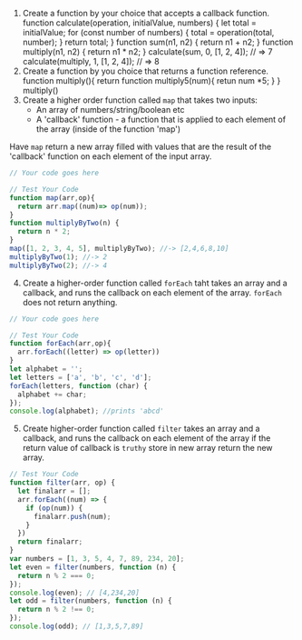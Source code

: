 1. Create a function by your choice that accepts a callback function.
function calculate(operation, initialValue, numbers) {
  let total = initialValue;
  for (const number of numbers) {
    total = operation(total, number);
  }
  return total;
}
function sum(n1, n2) {
  return n1 + n2;
}
function multiply(n1, n2) {
  return n1 * n2;
}
calculate(sum, 0, [1, 2, 4]);      // => 7
calculate(multiply, 1, [1, 2, 4]); // => 8
2. Create a function by you choice that returns a function reference.
function multiply(){
  return function multiply5(num){
    retun num *5;
  }
}
multiply()
3. Create a higher order function called `map` that takes two inputs:
   - An array of numbers/string/boolean etc
   - A 'callback' function - a function that is applied to each element of the array (inside of the function 'map')

Have `map` return a new array filled with values that are the result of the 'callback' function on each element of the input array.

```js
// Your code goes here

// Test Your Code
function map(arr,op){
  return arr.map((num)=> op(num));
}
function multiplyByTwo(n) {
  return n * 2;
}
map([1, 2, 3, 4, 5], multiplyByTwo); //-> [2,4,6,8,10]
multiplyByTwo(1); //-> 2
multiplyByTwo(2); //-> 4
```

4. Create a higher-order function called `forEach` taht takes an array and a callback, and runs the callback on each element of the array. `forEach` does not return anything.

```js
// Your code goes here

// Test Your Code
function forEach(arr,op){
  arr.forEach((letter) => op(letter))
}
let alphabet = '';
let letters = ['a', 'b', 'c', 'd'];
forEach(letters, function (char) {
  alphabet += char;
});
console.log(alphabet); //prints 'abcd'
```

5. Create higher-order function called `filter` takes an array and a callback, and runs the callback on each element of the array if the return value of callback is `truthy` store in new array return the new array.

```js
// Test Your Code
function filter(arr, op) {
  let finalarr = [];
  arr.forEach((num) => {
    if (op(num)) {
      finalarr.push(num);
    }
  })
  return finalarr;
}
var numbers = [1, 3, 5, 4, 7, 89, 234, 20];
let even = filter(numbers, function (n) {
  return n % 2 === 0;
});
console.log(even); // [4,234,20]
let odd = filter(numbers, function (n) {
  return n % 2 !== 0;
});
console.log(odd); // [1,3,5,7,89]
```
